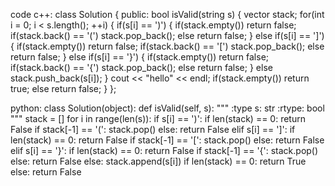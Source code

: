 code
c++:
class Solution {
public:
    bool isValid(string s) {
        vector<char> stack;
        for(int i = 0; i < s.length(); ++i) {
            if(s[i] == ')') {
                if(stack.empty()) return false;
                if(stack.back() == '(') stack.pop_back();
                else return false;
            }
            else if(s[i] == ']') {
                if(stack.empty()) return false;
                if(stack.back() == '[') stack.pop_back();
                else return false;
            }
            else if(s[i] == '}') {
                if(stack.empty()) return false;
                if(stack.back() == '{') stack.pop_back();
                else return false;
            }
            else stack.push_back(s[i]);
        }
        cout << "hello" << endl;
        if(stack.empty()) return true;
        else return false;
    }
};

python:
class Solution(object):
    def isValid(self, s):
        """
        :type s: str
        :rtype: bool
        """
        stack = []
        for i in range(len(s)):
            if s[i] == ')':
                if len(stack) == 0:
                    return False
                if stack[-1] == '(':
                    stack.pop()
                else:
                    return False
            elif s[i] == ']':
                if len(stack) == 0:
                    return False
                if stack[-1] == '[':
                    stack.pop()
                else:
                    return False
            elif s[i] == '}':
                if len(stack) == 0:
                    return False
                if stack[-1] == '{':
                    stack.pop()
                else:
                    return False
            else:
                stack.append(s[i])
        if len(stack) == 0:
            return True
        else:
            return False
